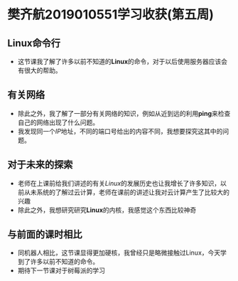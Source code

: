 # 樊齐航2019010551学习收获(第五周)

## Linux命令行

* 这节课我了解了许多以前不知道的**Linux**的命令，对于以后使用服务器应该会有很大的帮助。

## 有关网络

* 除此之外，我了解了一部分有关网络的知识，例如从近到远的利用**ping**来检查自己的网络出现了什么问题。
* 我发现同一个$IP$地址，不同的端口号给出的内容不同，我想要探究这其中的问题。
## 对于未来的探索
* 老师在上课前给我们讲述的有关$Linux$的发展历史也让我增长了许多知识，以前从未系统的了解过云计算，老师在课前的讲述让我对云计算产生了比较大的兴趣
* 除此之外，我想研究研究**Linux**的内核，我感觉这个东西比较神奇
## 与前面的课时相比
* 同机器人相比，这节课显得更加硬核，我曾经只是略微接触过Linux，今天学到了许多以前不知道的命令。
* 期待下一节课对于树莓派的学习